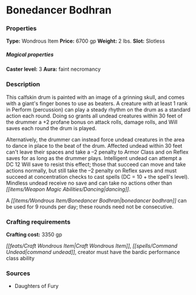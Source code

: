 ﻿---
Title: "Bonedancer Bodhran"
Type: "Wondrous Item"
Price: "6700 gp"
Weight: "2 lbs."
Slot: "Slotless"
Caster level: "3"
Aura: "faint necromancy"
Description: |
  "This calfskin drum is painted with an image of a grinning skull, and comes with a giant's finger bones to use as beaters. A creature with at least 1 rank in Perform (percussion) can play a steady rhythm on the drum as a standard action each round. Doing so grants all undead creatures within 30 feet of the drummer a +2 profane bonus on attack rolls, damage rolls, and Will saves each round the drum is played.
  Alternatively, the drummer can instead force undead creatures in the area to dance in place to the beat of the drum. Affected undead within 30 feet can't leave their spaces and take a –2 penalty to Armor Class and on Reflex saves for as long as the drummer plays. Intelligent undead can attempt a DC 12 Will save to resist this effect; those that succeed can move and take actions normally, but still take the –2 penalty on Reflex saves and must succeed at concentration checks to cast spells (DC = 10 + the spell's level). Mindless undead receive no save and can take no actions other than dancing.
  A _bonedancer bodhran_ can be used for 9 rounds per day; these rounds need not be consecutive."
Crafting cost: "3350 gp"
Sources: "['Daughters of Fury']"
---

# Bonedancer Bodhran

### Properties

**Type:** Wondrous Item **Price:** 6700 gp **Weight:** 2 lbs. **Slot:** Slotless

##### Magical properties

**Caster level:** 3 **Aura:** faint necromancy

### Description

This calfskin drum is painted with an image of a grinning skull, and comes with a giant's finger bones to use as beaters. A creature with at least 1 rank in Perform (percussion) can play a steady rhythm on the drum as a standard action each round. Doing so grants all undead creatures within 30 feet of the drummer a +2 profane bonus on attack rolls, damage rolls, and Will saves each round the drum is played.

Alternatively, the drummer can instead force undead creatures in the area to dance in place to the beat of the drum. Affected undead within 30 feet can't leave their spaces and take a –2 penalty to Armor Class and on Reflex saves for as long as the drummer plays. Intelligent undead can attempt a DC 12 Will save to resist this effect; those that succeed can move and take actions normally, but still take the –2 penalty on Reflex saves and must succeed at concentration checks to cast spells (DC = 10 + the spell's level). Mindless undead receive no save and can take no actions other than _[[items/Weapon Magic Abilities/Dancing|dancing]]_.

A _[[items/Wondrous Item/Bonedancer Bodhran|bonedancer bodhran]]_ can be used for 9 rounds per day; these rounds need not be consecutive.

### Crafting requirements

**Crafting cost:** 3350 gp

_[[feats/Craft Wondrous Item|Craft Wondrous Item]]_, _[[spells/Command Undead|command undead]]_, creator must have the bardic performance class ability

### Sources

* Daughters of Fury
